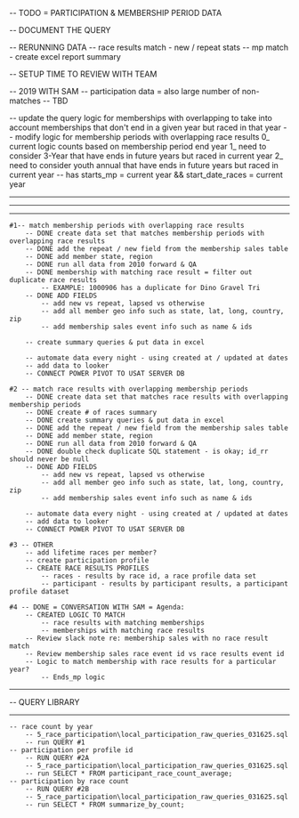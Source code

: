 
-- TODO = PARTICIPATION & MEMBERSHIP PERIOD DATA

-- DOCUMENT THE QUERY

-- RERUNNING DATA
    -- race results match - new / repeat stats
    -- mp match - create excel report summary

-- SETUP TIME TO REVIEW WITH TEAM

-- 2019 WITH SAM
    -- participation data = also large number of non-matches
    -- TBD

-- update the query logic for memberships with overlapping to take into account memberships that don't end in a given year but raced in that year
    -- modify logic for membership periods with overlapping race results
        0_ current logic counts based on membership period end year
        1_ need to consider 3-Year that have ends in future years but raced in current year
        2_ need to consider youth annual that have ends in future years but raced in current year
            -- has starts_mp = current year && start_date_races = current year

-------------------------
*************************
-------------------------
    #1-- match membership periods with overlapping race results
        -- DONE create data set that matches membership periods with overlapping race results
        -- DONE add the repeat / new field from the membership sales table
        -- DONE add member state, region
        -- DONE run all data from 2010 forward & QA
        -- DONE membership with matching race result = filter out duplicate race results 
            -- EXAMPLE: 1000906 has a duplicate for Dino Gravel Tri
        -- DONE ADD FIELDS
            -- add new vs repeat, lapsed vs otherwise
            -- add all member geo info such as state, lat, long, country, zip
            -- add membership sales event info such as name & ids
        
        -- create summary queries & put data in excel

        -- automate data every night - using created at / updated at dates
        -- add data to looker
        -- CONNECT POWER PIVOT TO USAT SERVER DB
        
    #2 -- match race results with overlapping membership periods
        -- DONE create data set that matches race results with overlapping membership periods
        -- DONE create # of races summary
        -- DONE create summary queries & put data in excel
        -- DONE add the repeat / new field from the membership sales table
        -- DONE add member state, region
        -- DONE run all data from 2010 forward & QA
        -- DONE double check duplicate SQL statement - is okay; id_rr should never be null
        -- DONE ADD FIELDS
            -- add new vs repeat, lapsed vs otherwise
            -- add all member geo info such as state, lat, long, country, zip
            -- add membership sales event info such as name & ids

        -- automate data every night - using created at / updated at dates
        -- add data to looker
        -- CONNECT POWER PIVOT TO USAT SERVER DB

    #3 -- OTHER
        -- add lifetime races per member?
        -- create participation profile
        -- CREATE RACE RESULTS PROFILES
            -- races - results by race id, a race profile data set
            -- participant - results by participant results, a participant profile dataset

    #4 -- DONE = CONVERSATION WITH SAM = Agenda:
        -- CREATED LOGIC TO MATCH
            -- race results with matching memberships
            -- memberships with matching race results
        -- Review slack note re: membership sales with no race result match
        -- Review membership sales race event id vs race results event id
        -- Logic to match membership with race results for a particular year?
            -- Ends_mp logic

**************************
-- QUERY LIBRARY
**************************
    -- race count by year
        -- 5_race_participation\local_participation_raw_queries_031625.sql
        -- run QUERY #1
    -- participation per profile id
        -- RUN QUERY #2A
        -- 5_race_participation\local_participation_raw_queries_031625.sql
        -- run SELECT * FROM participant_race_count_average; 
    -- participation by race count
        -- RUN QUERY #2B
        -- 5_race_participation\local_participation_raw_queries_031625.sql
        -- run SELECT * FROM summarize_by_count;


